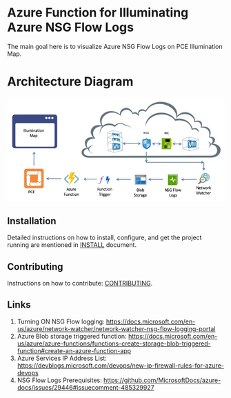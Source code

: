 # Azure Function for Illuminating Azure NSG Flow Logs

The main goal here is to visualize Azure NSG Flow Logs on PCE Illumination Map.

# Architecture Diagram

![](images/architecture-diagram.jpg)

## Installation

Detailed instructions on how to install, configure, and get the project running are mentioned in [INSTALL](INSTALL.md) document.

## Contributing

Instructions on how to contribute:  [CONTRIBUTING](CONTRIBUTING.md).

## Links

1. Turning ON NSG Flow logging: https://docs.microsoft.com/en-us/azure/network-watcher/network-watcher-nsg-flow-logging-portal
1. Azure Blob storage triggered function: https://docs.microsoft.com/en-us/azure/azure-functions/functions-create-storage-blob-triggered-function#create-an-azure-function-app
1. Azure Services IP Address List: https://devblogs.microsoft.com/devops/new-ip-firewall-rules-for-azure-devops
1. NSG Flow Logs Prerequisites: https://github.com/MicrosoftDocs/azure-docs/issues/29446#issuecomment-485329927

